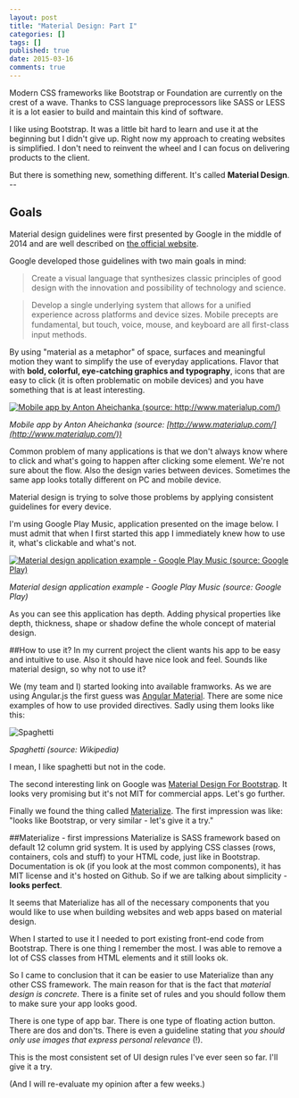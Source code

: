 ```yaml
---
layout: post
title: "Material Design: Part I"
categories: []
tags: []
published: true
date: 2015-03-16
comments: true
---
```

Modern CSS frameworks like Bootstrap or Foundation are currently on the crest of a wave. Thanks to CSS language preprocessors like SASS or LESS it is a lot easier to build and maintain this kind of software.

I like using Bootstrap. It was a little bit hard to learn and use it at the beginning but I didn't give up. Right now my approach to creating websites is simplified. I don't need to reinvent the wheel and I can focus on delivering products to the client.

But there is something new, something different. It's called **Material Design**.
<span class="more">--</span>

## Goals
Material design guidelines were first presented by Google in the middle of 2014 and are well described on [the official website](http://www.google.com/design/spec/material-design/introduction.html).

Google developed those guidelines with two main goals in mind:

> Create a visual language that synthesizes classic principles of good design with the innovation and possibility of technology and science.

> Develop a single underlying system that allows for a unified experience across platforms and device sizes. Mobile precepts are fundamental, but touch, voice, mouse, and keyboard are all ﬁrst-class input methods.

By using "material as a metaphor" of space, surfaces and meaningful motion they want to simplify the use of everyday applications. Flavor that with **bold, colorful, eye-catching graphics and typography**, icons that are easy to click (it is often problematic on mobile devices) and you have something that is at least interesting.

[![Mobile app by Anton Aheichanka (source: http://www.materialup.com/)](http://assets0.materialup.com/uploads/6a7e4a81-ce4f-453b-bda3-31244f9918a9/shot.gif)](http://assets0.materialup.com/uploads/6a7e4a81-ce4f-453b-bda3-31244f9918a9/shot.gif)

*Mobile app by Anton Aheichanka (source: [http://www.materialup.com/](http://www.materialup.com/))*

Common problem of many applications is that we don't always know where to click and what's going to happen after clicking some element. We're not sure about the flow.
Also the design varies between devices. Sometimes the same app looks totally different on PC and mobile device.

Material design is trying to solve those problems by applying consistent guidelines for every device.

I'm using Google Play Music, application presented on the image below. I must admit that when I first started this app I immediately knew how to use it, what's clickable and what's not.

[![Material design application example - Google Play Music (source: Google Play)](https://lh6.ggpht.com/4DrSejk1VERLz-k7O0-TgWOFf_5vwq4uAeqQ8tpcIzDeuxdYS5TZHAmgq7lx2l35dNox=h900-rw)](https://lh6.ggpht.com/4DrSejk1VERLz-k7O0-TgWOFf_5vwq4uAeqQ8tpcIzDeuxdYS5TZHAmgq7lx2l35dNox=h900-rw)

*Material design application example - Google Play Music (source: Google Play)*

As you can see this application has depth. Adding physical properties like depth, thickness, shape or shadow define the whole concept of material design.

##How to use it?
In my current project the client wants his app to be easy and intuitive to use. Also it should have nice look and feel. Sounds like material design, so why not to use it?

We (my team and I) started looking into available framworks. As we are using Angular.js the first guess was [Angular Material](https://material.angularjs.org). There are some nice examples of how to use provided directives. Sadly using them looks like this:

![Spaghetti](http://upload.wikimedia.org/wikipedia/commons/0/05/Classic-spaghetti-carbonara.jpg)

*Spaghetti (source: Wikipedia)*

I mean, I like spaghetti but not in the code.

The second interesting link on Google was [Material Design For Bootstrap](http://fezvrasta.github.io/bootstrap-material-design/). It looks very promising but it's not MIT for commercial apps. Let's go further.

Finally we found the thing called [Materialize](http://materializecss.com).
The first impression was like: "looks like Bootstrap, or very similar - let's give it a try."

##Materialize - first impressions
Materialize is SASS framework based on default 12 column grid system. It is used by applying CSS classes (rows, containers, cols and stuff) to your HTML code, just like in Bootstrap. Documentation is ok (if you look at the most common components), it has MIT license and it's hosted on Github. So if we are talking about simplicity - **looks perfect**.

It seems that Materialize has all of the necessary components that you would like to use when building websites and web apps based on material design.

When I started to use it I needed to port existing front-end code from Bootstrap. There is one thing I remember the most. I was able to remove a lot of CSS classes from HTML elements and it still looks ok.

So I came to conclusion that it can be easier to use Materialize than any other CSS framework. The main reason for that is the fact that *material design is concrete*. There is a finite set of rules and you should follow them to make sure your app looks good.

There is one type of app bar. There is one type of floating action button. There are dos and don'ts. There is even a guideline stating that *you should only use images that express personal relevance* (!).

This is the most consistent set of UI design rules I've ever seen so far. I'll give it a try.

(And I will re-evaluate my opinion after a few weeks.)